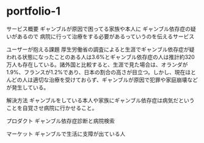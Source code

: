 # portfolio-1

サービス概要
ギャンブルが原因で困ってる家族や本人に
ギャンブル依存症の疑いがあるので
病院に行って治療をする必要があるっていうのを伝えるサービス

ユーザーが抱える課題
厚生労働省の調査によると生涯でギャンブル依存症が疑われる状態になったことのある人は3.6%とギャンブル依存症の人は推計約320万人も存在している。諸外国と比較すると、生涯で見た場合は、オランダが1.9%、フランスが1.2%であり、日本の割合の高さが目立つ。しかし、現在ほとんどの人は適切な治療を受けておらず、ギャンブルが原因で犯罪や家庭崩壊などが発生している。

解決方法
ギャンブルをしている本人や家族にギャンブル依存症は病気だということを自覚させ病院に行かせること。

プロダクト
ギャンブル依存症診断と病院検索

マーケット
ギャンブルで生活に支障が出ている人
